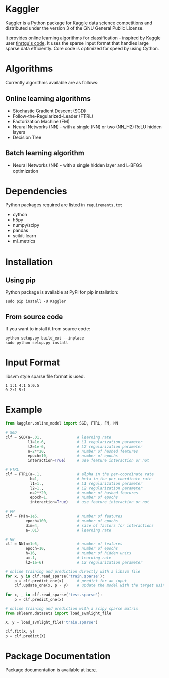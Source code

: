 # Kaggler
Kaggler is a Python package for Kaggle data science competitions and distributed under the version 3 of the GNU General Public License.

It provides online learning algorithms for classification - inspired by Kaggle user [tinrtgu's code](http://goo.gl/K8hQBx).  It uses the sparse input format that handles large sparse data efficiently.  Core code is optimized for speed by using Cython.

# Algorithms
Currently algorithms available are as follows:

## Online learning algorithms
* Stochastic Gradient Descent (SGD)
* Follow-the-Regularized-Leader (FTRL)
* Factorization Machine (FM)
* Neural Networks (NN) - with a single (NN) or two (NN_H2) ReLU hidden layers
* Decision Tree

## Batch learning algorithm
* Neural Networks (NN) - with a single hidden layer and L-BFGS optimization

# Dependencies
Python packages required are listed in `requirements.txt`
* cython
* h5py
* numpy/scipy
* pandas
* scikit-learn
* ml_metrics

# Installation
## Using pip
Python package is available at PyPi for pip installation:
```
sudo pip install -U Kaggler
```

## From source code
If you want to install it from source code:
```
python setup.py build_ext --inplace
sudo python setup.py install
```

# Input Format
libsvm style sparse file format is used.
```
1 1:1 4:1 5:0.5
0 2:1 5:1
```

# Example
```python
from kaggler.online_model import SGD, FTRL, FM, NN

# SGD
clf = SGD(a=.01,                # learning rate
          l1=1e-6,              # L1 regularization parameter
          l2=1e-6,              # L2 regularization parameter
          n=2**20,              # number of hashed features
          epoch=10,             # number of epochs
          interaction=True)     # use feature interaction or not

# FTRL
clf = FTRL(a=.1,                # alpha in the per-coordinate rate
           b=1,                 # beta in the per-coordinate rate
           l1=1.,               # L1 regularization parameter
           l2=1.,               # L2 regularization parameter
           n=2**20,             # number of hashed features
           epoch=1,             # number of epochs
           interaction=True)    # use feature interaction or not

# FM
clf = FM(n=1e5,                 # number of features
         epoch=100,             # number of epochs
         dim=4,                 # size of factors for interactions
         a=.01)                 # learning rate

# NN
clf = NN(n=1e5,                 # number of features
         epoch=10,              # number of epochs
         h=16,                  # number of hidden units
         a=.1,                  # learning rate
         l2=1e-6)               # L2 regularization parameter

# online training and prediction directly with a libsvm file
for x, y in clf.read_sparse('train.sparse'):
    p = clf.predict_one(x)      # predict for an input
    clf.update_one(x, p - y)    # update the model with the target using error

for x, _ in clf.read_sparse('test.sparse'):
    p = clf.predict_one(x)

# online training and prediction with a scipy sparse matrix
from sklearn.datasets import load_svmlight_file

X, y = load_svmlight_file('train.sparse')

clf.fit(X, y)
p = clf.predict(X)
```

# Package Documentation
Package documentation is available at [here](http://pythonhosted.org//Kaggler).
